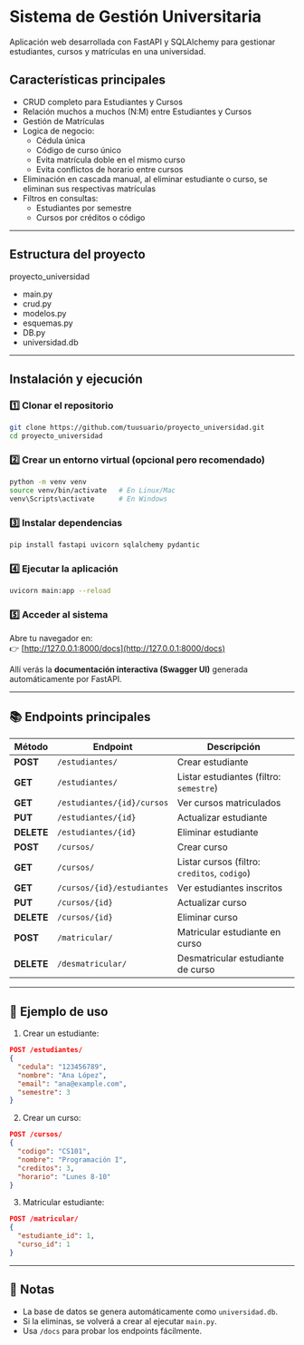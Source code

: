 
# Sistema de Gestión Universitaria

Aplicación web desarrollada con FastAPI y SQLAlchemy para gestionar estudiantes, cursos y matrículas en una universidad.

## Características principales

- CRUD completo para Estudiantes y Cursos  
- Relación muchos a muchos (N:M) entre Estudiantes y Cursos  
- Gestión de Matrículas  
- Logica de negocio:
  - Cédula única
  - Código de curso único
  - Evita matrícula doble en el mismo curso
  - Evita conflictos de horario entre cursos
- Eliminación en cascada manual, al eliminar estudiante o curso, se eliminan sus respectivas matrículas
- Filtros en consultas:
  - Estudiantes por semestre
  - Cursos por créditos o código

---

## Estructura del proyecto

proyecto_universidad

- main.py          
- crud.py         
- modelos.py       
- esquemas.py      
- DB.py            
- universidad.db   


---

## Instalación y ejecución

### 1️⃣ Clonar el repositorio
```bash
git clone https://github.com/tuusuario/proyecto_universidad.git
cd proyecto_universidad
```

### 2️⃣ Crear un entorno virtual (opcional pero recomendado)
```bash
python -m venv venv
source venv/bin/activate   # En Linux/Mac
venv\Scripts\activate      # En Windows
```

### 3️⃣ Instalar dependencias
```bash
pip install fastapi uvicorn sqlalchemy pydantic
```

### 4️⃣ Ejecutar la aplicación
```bash
uvicorn main:app --reload
```

### 5️⃣ Acceder al sistema
Abre tu navegador en:  
👉 [http://127.0.0.1:8000/docs](http://127.0.0.1:8000/docs)

Allí verás la **documentación interactiva (Swagger UI)** generada automáticamente por FastAPI.

---

## 📚 Endpoints principales

| Método | Endpoint | Descripción |
|--------|-----------|-------------|
| **POST** | `/estudiantes/` | Crear estudiante |
| **GET** | `/estudiantes/` | Listar estudiantes (filtro: `semestre`) |
| **GET** | `/estudiantes/{id}/cursos` | Ver cursos matriculados |
| **PUT** | `/estudiantes/{id}` | Actualizar estudiante |
| **DELETE** | `/estudiantes/{id}` | Eliminar estudiante |
| **POST** | `/cursos/` | Crear curso |
| **GET** | `/cursos/` | Listar cursos (filtro: `creditos`, `codigo`) |
| **GET** | `/cursos/{id}/estudiantes` | Ver estudiantes inscritos |
| **PUT** | `/cursos/{id}` | Actualizar curso |
| **DELETE** | `/cursos/{id}` | Eliminar curso |
| **POST** | `/matricular/` | Matricular estudiante en curso |
| **DELETE** | `/desmatricular/` | Desmatricular estudiante de curso |

---

## 🧠 Ejemplo de uso

1. Crear un estudiante:
```json
POST /estudiantes/
{
  "cedula": "123456789",
  "nombre": "Ana López",
  "email": "ana@example.com",
  "semestre": 3
}
```

2. Crear un curso:
```json
POST /cursos/
{
  "codigo": "CS101",
  "nombre": "Programación I",
  "creditos": 3,
  "horario": "Lunes 8-10"
}
```

3. Matricular estudiante:
```json
POST /matricular/
{
  "estudiante_id": 1,
  "curso_id": 1
}
```

---

## 🧹 Notas

- La base de datos se genera automáticamente como `universidad.db`.
- Si la eliminas, se volverá a crear al ejecutar `main.py`.
- Usa `/docs` para probar los endpoints fácilmente.
